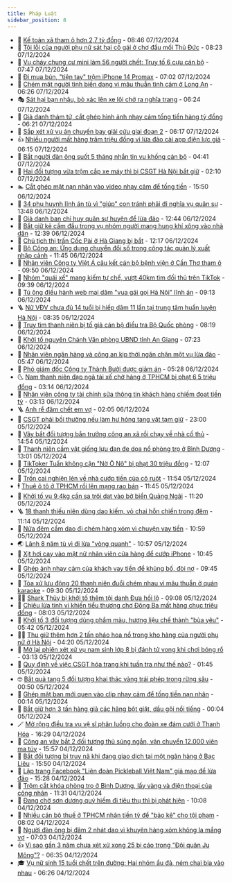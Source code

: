 ```yaml
---
title: Pháp Luật
sidebar_position: 8
---
```


<!-- dantri-phap-luat:START -->
- 🌊 [Kế toán xã tham ô hơn 2,7 tỷ đồng](https://dantri.com.vn/phap-luat/ke-toan-xa-tham-o-hon-27-ty-dong-20241207153407988.htm) - 08:46 07/12/2024
- 🐲 [Tội lỗi của người phụ nữ sát hại cô gái ở chợ đầu mối Thủ Đức](https://dantri.com.vn/phap-luat/toi-loi-cua-nguoi-phu-nu-sat-hai-co-gai-o-cho-dau-moi-thu-duc-20241207131759135.htm) - 08:23 07/12/2024
- 🌁 [Vụ cháy chung cư mini làm 56 người chết: Truy tố 6 cựu cán bộ](https://dantri.com.vn/phap-luat/vu-chay-chung-cu-mini-lam-56-nguoi-chet-truy-to-6-cuu-can-bo-20241207142959719.htm) - 07:47 07/12/2024
- 🎃 [Đi mua bún, &quot;tiện tay&quot; trộm iPhone 14 Promax](https://dantri.com.vn/phap-luat/di-mua-bun-tien-tay-trom-iphone-14-promax-20241207135014758.htm) - 07:02 07/12/2024
- 🦅 [Chém mặt người tình biến dạng vì mâu thuẫn tình cảm ở Long An](https://dantri.com.vn/phap-luat/chem-mat-nguoi-tinh-bien-dang-vi-mau-thuan-tinh-cam-o-long-an-20241207112456971.htm) - 06:26 07/12/2024
- 🎭 [Sát hại bạn nhậu, bỏ xác lên xe lôi chở ra nghĩa trang](https://dantri.com.vn/phap-luat/sat-hai-ban-nhau-bo-xac-len-xe-loi-cho-ra-nghia-trang-20241207125826252.htm) - 06:24 07/12/2024
- 🤗 [Giả danh thám tử, cắt ghép hình ảnh nhạy cảm tống tiền hàng tỷ đồng](https://dantri.com.vn/phap-luat/gia-danh-tham-tu-cat-ghep-hinh-anh-nhay-cam-tong-tien-hang-ty-dong-20241207125344641.htm) - 06:21 07/12/2024
- 🚀 [Sắp xét xử vụ án chuyến bay giải cứu giai đoạn 2](https://dantri.com.vn/phap-luat/sap-xet-xu-vu-an-chuyen-bay-giai-cuu-giai-doan-2-20241207131351076.htm) - 06:17 07/12/2024
- 👍 [Nhiều người mất hàng trăm triệu đồng vì lừa đảo cài app điện lực giả](https://dantri.com.vn/phap-luat/nhieu-nguoi-mat-hang-tram-trieu-dong-vi-lua-dao-cai-app-dien-luc-gia-20241207110742946.htm) - 06:15 07/12/2024
- 🧐 [Bắt người đàn ông suốt 5 tháng nhắn tin vu khống cán bộ](https://dantri.com.vn/phap-luat/bat-nguoi-dan-ong-suot-5-thang-nhan-tin-vu-khong-can-bo-20241207112328553.htm) - 04:41 07/12/2024
- 🫶 [Hai đối tượng vừa trộm cắp xe máy thì bị CSGT Hà Nội bắt giữ](https://dantri.com.vn/phap-luat/hai-doi-tuong-vua-trom-cap-xe-may-thi-bi-csgt-ha-noi-bat-giu-20241207090052103.htm) - 02:10 07/12/2024
- 🏊 [Cắt ghép mặt nạn nhân vào video nhạy cảm để tống tiền](https://dantri.com.vn/phap-luat/cat-ghep-mat-nan-nhan-vao-video-nhay-cam-de-tong-tien-20241206164457871.htm) - 15:50 06/12/2024
- 🌋 [34 phụ huynh lĩnh án tù vì &quot;giúp&quot; con tránh phải đi nghĩa vụ quân sự](https://dantri.com.vn/phap-luat/34-phu-huynh-linh-an-tu-vi-giup-con-tranh-phai-di-nghia-vu-quan-su-20241206193759044.htm) - 13:48 06/12/2024
- 👹 [Giả danh ban chỉ huy quân sự huyện để lừa đảo](https://dantri.com.vn/phap-luat/gia-danh-ban-chi-huy-quan-su-huyen-de-lua-dao-20241206191823372.htm) - 12:44 06/12/2024
- 🫣 [Bắt giữ kẻ cầm đầu trong vụ nhóm người mang hung khí xông vào nhà dân](https://dantri.com.vn/phap-luat/bat-giu-ke-cam-dau-trong-vu-nhom-nguoi-mang-hung-khi-xong-vao-nha-dan-20241206190907027.htm) - 12:39 06/12/2024
- 🎃 [Chủ tịch thị trấn Cốc Pài ở Hà Giang bị bắt](https://dantri.com.vn/phap-luat/chu-tich-thi-tran-coc-pai-o-ha-giang-bi-bat-20241206191129129.htm) - 12:17 06/12/2024
- 🌝 [Bộ Công an: Ứng dụng chuyển đổi số trong công tác quản lý xuất nhập cảnh](https://dantri.com.vn/phap-luat/bo-cong-an-ung-dung-chuyen-doi-so-trong-cong-tac-quan-ly-xuat-nhap-canh-20241206180153335.htm) - 11:45 06/12/2024
- 🚀 [Nhân viên Công ty Việt Á câu kết cán bộ bệnh viện ở Cần Thơ tham ô](https://dantri.com.vn/phap-luat/nhan-vien-cong-ty-viet-a-cau-ket-can-bo-benh-vien-o-can-tho-tham-o-20241206161834275.htm) - 09:50 06/12/2024
- 🥷 [Nhóm &quot;quái xế&quot; mang kiếm tự chế, vượt 40km tìm đối thủ trên TikTok](https://dantri.com.vn/phap-luat/nhom-quai-xe-mang-kiem-tu-che-vuot-40km-tim-doi-thu-tren-tiktok-20241206162456401.htm) - 09:39 06/12/2024
- 👺 [Tú ông điều hành web mại dâm &quot;vua gái gọi Hà Nội&quot; lĩnh án](https://dantri.com.vn/phap-luat/tu-ong-dieu-hanh-web-mai-dam-vua-gai-goi-ha-noi-linh-an-20241206160003793.htm) - 09:13 06/12/2024
- 🪜 [Nữ VĐV chưa đủ 14 tuổi bị hiếp dâm 11 lần tại trung tâm huấn luyện Hà Nội](https://dantri.com.vn/phap-luat/nu-vdv-chua-du-14-tuoi-bi-hiep-dam-11-lan-tai-trung-tam-huan-luyen-ha-noi-20241206151609047.htm) - 08:35 06/12/2024
- 🦄 [Truy tìm thanh niên bị tố giả cán bộ điều tra Bộ Quốc phòng](https://dantri.com.vn/phap-luat/truy-tim-thanh-nien-bi-to-gia-can-bo-dieu-tra-bo-quoc-phong-20241206143331576.htm) - 08:19 06/12/2024
- 🦍 [Khởi tố nguyên Chánh Văn phòng UBND tỉnh An Giang](https://dantri.com.vn/phap-luat/khoi-to-nguyen-chanh-van-phong-ubnd-tinh-an-giang-20241206135132850.htm) - 07:23 06/12/2024
- 🌁 [Nhân viên ngân hàng và công an kịp thời ngăn chặn một vụ lừa đảo](https://dantri.com.vn/phap-luat/nhan-vien-ngan-hang-va-cong-an-kip-thoi-ngan-chan-mot-vu-lua-dao-20241206113753092.htm) - 05:47 06/12/2024
- 💯 [Phó giám đốc Công ty Thành Bưởi được giảm án](https://dantri.com.vn/phap-luat/pho-giam-doc-cong-ty-thanh-buoi-duoc-giam-an-20241206121821450.htm) - 05:28 06/12/2024
- 🌜 [Nam thanh niên đạp ngã tài xế chở hàng ở TPHCM bị phạt 6,5 triệu đồng](https://dantri.com.vn/phap-luat/nam-thanh-nien-dap-nga-tai-xe-cho-hang-o-tphcm-bi-phat-65-trieu-dong-20241206100616040.htm) - 03:14 06/12/2024
- 👹 [Nhân viên công ty tài chính sửa thông tin khách hàng chiếm đoạt tiền tỷ](https://dantri.com.vn/phap-luat/nhan-vien-cong-ty-tai-chinh-sua-thong-tin-khach-hang-chiem-doat-tien-ty-20241206093646845.htm) - 03:13 06/12/2024
- 🪜 [Anh rể đâm chết em vợ](https://dantri.com.vn/phap-luat/anh-re-dam-chet-em-vo-20241206090036440.htm) - 02:05 06/12/2024
- 🦩 [CSGT phải bồi thường nếu làm hư hỏng tang vật tạm giữ](https://dantri.com.vn/phap-luat/csgt-phai-boi-thuong-neu-lam-hu-hong-tang-vat-tam-giu-20241205165717446.htm) - 23:00 05/12/2024
- 💂 [Vây bắt đối tượng bắn trưởng công an xã rồi chạy về nhà cố thủ](https://dantri.com.vn/phap-luat/vay-bat-doi-tuong-ban-truong-cong-an-xa-roi-chay-ve-nha-co-thu-20241205214335132.htm) - 14:54 05/12/2024
- 💃 [Thanh niên cầm vật giống lựu đạn đe dọa nổ phòng trọ ở Bình Dương](https://dantri.com.vn/phap-luat/thanh-nien-cam-vat-giong-luu-dan-de-doa-no-phong-tro-o-binh-duong-20241205183407345.htm) - 13:01 05/12/2024
- 🧐 [TikToker Tuấn không cận &quot;Nờ Ô Nô&quot; bị phạt 30 triệu đồng](https://dantri.com.vn/phap-luat/tiktoker-tuan-khong-can-no-o-no-bi-phat-30-trieu-dong-20241205184756945.htm) - 12:07 05/12/2024
- 🤗 [Trốn cai nghiện lẻn về nhà cướp tiền của cô ruột](https://dantri.com.vn/phap-luat/tron-cai-nghien-len-ve-nha-cuop-tien-cua-co-ruot-20241205173912234.htm) - 11:54 05/12/2024
- 🕴 [Thuê ô tô ở TPHCM rồi lên mạng rao bán](https://dantri.com.vn/phap-luat/thue-o-to-o-tphcm-roi-len-mang-rao-ban-20241205171939004.htm) - 11:45 05/12/2024
- 🐎 [Khởi tố vụ 9,4kg cần sa trôi dạt vào bờ biển Quảng Ngãi](https://dantri.com.vn/phap-luat/khoi-to-vu-94kg-can-sa-troi-dat-vao-bo-bien-quang-ngai-20241205175848017.htm) - 11:20 05/12/2024
- 🪜 [18 thanh thiếu niên dùng dao kiếm, vỏ chai hỗn chiến trong đêm](https://dantri.com.vn/phap-luat/18-thanh-thieu-nien-dung-dao-kiem-vo-chai-hon-chien-trong-dem-20241205170050723.htm) - 11:14 05/12/2024
- 🤭 [Nửa đêm cầm dao đi chém hàng xóm vì chuyện vay tiền](https://dantri.com.vn/phap-luat/nua-dem-cam-dao-di-chem-hang-xom-vi-chuyen-vay-tien-20241205172137783.htm) - 10:59 05/12/2024
- 🌏 [Lãnh 8 năm tù vì đi lừa &quot;vòng quanh&quot;](https://dantri.com.vn/phap-luat/lanh-8-nam-tu-vi-di-lua-vong-quanh-20241205164215404.htm) - 10:57 05/12/2024
- 🎃 [Xịt hơi cay vào mặt nữ nhân viên cửa hàng để cướp iPhone](https://dantri.com.vn/phap-luat/xit-hoi-cay-vao-mat-nu-nhan-vien-cua-hang-de-cuop-iphone-20241205164057768.htm) - 10:45 05/12/2024
- 🗽 [Ghép ảnh nhạy cảm của khách vay tiền để khủng bố, đòi nợ](https://dantri.com.vn/phap-luat/ghep-anh-nhay-cam-cua-khach-vay-tien-de-khung-bo-doi-no-20241205161728349.htm) - 09:45 05/12/2024
- 🌁 [Tòa xử lưu động 20 thanh niên đuổi chém nhau vì mâu thuẫn ở quán karaoke](https://dantri.com.vn/phap-luat/toa-xu-luu-dong-20-thanh-nien-duoi-chem-nhau-vi-mau-thuan-o-quan-karaoke-20241205160118554.htm) - 09:30 05/12/2024
- 🧑‍💻 [Shark Thủy bị khởi tố thêm tội danh Đưa hối lộ](https://dantri.com.vn/phap-luat/shark-thuy-bi-khoi-to-them-toi-danh-dua-hoi-lo-20241205160120834.htm) - 09:08 05/12/2024
- 🌮 [Chiêu lừa tinh vi khiến tiểu thương chợ Đông Ba mất hàng chục triệu đồng](https://dantri.com.vn/phap-luat/chieu-lua-tinh-vi-khien-tieu-thuong-cho-dong-ba-mat-hang-chuc-trieu-dong-20241205135706176.htm) - 08:03 05/12/2024
- 🤗 [Khởi tố 3 đối tượng dùng phẩm màu, hương liệu chế thành &quot;bùa yêu&quot;](https://dantri.com.vn/phap-luat/khoi-to-3-doi-tuong-dung-pham-mau-huong-lieu-che-thanh-bua-yeu-20241205121639600.htm) - 05:42 05/12/2024
- 👨‍🏫 [Thu giữ thêm hơn 2 tấn pháo hoa nổ trong kho hàng của người phụ nữ ở Hà Nội](https://dantri.com.vn/phap-luat/thu-giu-them-hon-2-tan-phao-hoa-no-trong-kho-hang-cua-nguoi-phu-nu-o-ha-noi-20241205110105594.htm) - 04:20 05/12/2024
- 🎉 [Mở lại phiên xét xử vụ nam sinh lớp 8 bị đánh tử vong khi chơi bóng rổ](https://dantri.com.vn/phap-luat/mo-lai-phien-xet-xu-vu-nam-sinh-lop-8-bi-danh-tu-vong-khi-choi-bong-ro-20241205094217394.htm) - 03:13 05/12/2024
- 🤗 [Quy định về việc CSGT hóa trang khi tuần tra như thế nào?](https://dantri.com.vn/phap-luat/quy-dinh-ve-viec-csgt-hoa-trang-khi-tuan-tra-nhu-the-nao-20241205083841340.htm) - 01:45 05/12/2024
- 🤓 [Bắt quả tang 5 đối tượng khai thác vàng trái phép trong rừng sâu](https://dantri.com.vn/phap-luat/bat-qua-tang-5-doi-tuong-khai-thac-vang-trai-phep-trong-rung-sau-20241205073956356.htm) - 00:50 05/12/2024
- 👹 [Ghép mặt bạn mới quen vào clip nhạy cảm để tống tiền nạn nhân](https://dantri.com.vn/phap-luat/ghep-mat-ban-moi-quen-vao-clip-nhay-cam-de-tong-tien-nan-nhan-20241205070323949.htm) - 00:14 05/12/2024
- 🐘 [Bắt giữ hơn 3 tấn hàng giả các hãng bột giặt, dầu gội nổi tiếng](https://dantri.com.vn/phap-luat/bat-giu-hon-3-tan-hang-gia-cac-hang-bot-giat-dau-goi-noi-tieng-20241205064634861.htm) - 00:04 05/12/2024
- 🪄 [Mở rộng điều tra vụ vệ sĩ phân luồng cho đoàn xe đám cưới ở Thanh Hóa](https://dantri.com.vn/phap-luat/mo-rong-dieu-tra-vu-ve-si-phan-luong-cho-doan-xe-dam-cuoi-o-thanh-hoa-20241204230140042.htm) - 16:29 04/12/2024
- 💄 [Công an vây bắt 2 đối tượng thủ súng ngắn, vận chuyển 12.000 viên ma túy](https://dantri.com.vn/phap-luat/cong-an-vay-bat-2-doi-tuong-thu-sung-ngan-van-chuyen-12000-vien-ma-tuy-20241204222653454.htm) - 15:57 04/12/2024
- 🐎 [Bắt đối tượng bị truy nã khi đang giao dịch tại một ngân hàng ở Bạc Liêu](https://dantri.com.vn/phap-luat/bat-doi-tuong-bi-truy-na-khi-dang-giao-dich-tai-mot-ngan-hang-o-bac-lieu-20241204161505802.htm) - 15:50 04/12/2024
- 💯 [Lập trang Facebook &quot;Liên đoàn Pickleball Việt Nam&quot; giả mạo để lừa đảo](https://dantri.com.vn/phap-luat/lap-trang-facebook-lien-doan-pickleball-viet-nam-gia-mao-de-lua-dao-20241204221916882.htm) - 15:28 04/12/2024
- 💯 [Trộm cắt khóa phòng trọ ở Bình Dương, lấy vàng và điện thoại của công nhân](https://dantri.com.vn/phap-luat/trom-cat-khoa-phong-tro-o-binh-duong-lay-vang-va-dien-thoai-cua-cong-nhan-20241204165150155.htm) - 11:31 04/12/2024
- 🌈 [Đang chở sơn dương quý hiếm đi tiêu thụ thì bị phát hiện](https://dantri.com.vn/phap-luat/dang-cho-son-duong-quy-hiem-di-tieu-thu-thi-bi-phat-hien-20241204163431559.htm) - 10:08 04/12/2024
- 🧠 [Nhiều cán bộ thuế ở TPHCM nhận tiền tỷ để &quot;bảo kê&quot; cho tội phạm](https://dantri.com.vn/phap-luat/nhieu-can-bo-thue-o-tphcm-nhan-tien-ty-de-bao-ke-cho-toi-pham-20241204141124584.htm) - 08:02 04/12/2024
- 🌈 [Người đàn ông bị đâm 2 nhát dao vì khuyên hàng xóm không la mắng vợ](https://dantri.com.vn/phap-luat/nguoi-dan-ong-bi-dam-2-nhat-dao-vi-khuyen-hang-xom-khong-la-mang-vo-20241204134437672.htm) - 07:03 04/12/2024
- 👍 [Vì sao gần 3 năm chưa xét xử xong 25 bị cáo trong &quot;Đội quân Ju Mông&quot;?](https://dantri.com.vn/phap-luat/vi-sao-gan-3-nam-chua-xet-xu-xong-25-bi-cao-trong-doi-quan-ju-mong-20241204113907921.htm) - 06:35 04/12/2024
- 🎓 [Vụ nữ sinh 15 tuổi chết trên đường: Hai nhóm ẩu đả, ném chai bia vào nhau](https://dantri.com.vn/phap-luat/vu-nu-sinh-15-tuoi-chet-tren-duong-hai-nhom-au-da-nem-chai-bia-vao-nhau-20241204122859005.htm) - 06:26 04/12/2024<!-- dantri-phap-luat:END -->

